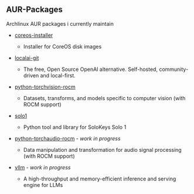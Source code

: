 ## AUR-Packages

Archlinux AUR packages i currently maintain

- [coreos-installer](coreos-installer)
  - Installer for CoreOS disk images
- [localai-git](localai-git)
  - The free, Open Source OpenAI alternative. Self-hosted, community-driven and local-first.
- [python-torchvision-rocm](python-torchvision-rocm)
  - Datasets, transforms, and models specific to computer vision (with ROCM support)
- [solo1](solo1)
  - Python tool and library for SoloKeys Solo 1


- [python-torchaudio-rocm](python-torchaudio-rocm) - *work in progress*
  - Data manipulation and transformation for audio signal processing (with ROCM support)
- [vllm](vllm) - *work in progress*
  - A high-throughput and memory-efficient inference and serving engine for LLMs
